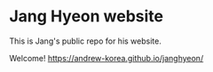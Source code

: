 # Jang Hyeon website

This is Jang's public repo for his website.

Welcome!
https://andrew-korea.github.io/janghyeon/
